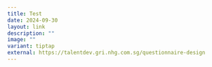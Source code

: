 ```yaml
---
title: Test
date: 2024-09-30
layout: link
description: ""
image: ""
variant: tiptap
external: https://talentdev.gri.nhg.com.sg/questionnaire-design
---
```

